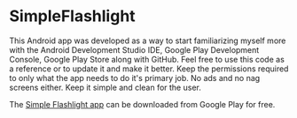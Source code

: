 SimpleFlashlight
================

This Android  app was developed as a way to start familiarizing myself more with the Android Development Studio IDE, Google Play Development Console, Google Play Store along with GitHub. Feel free to use this code as a reference or to update it and make it better. Keep the permissions required to only what the app needs to do it's primary job. No ads and no nag screens either. Keep it simple and clean for the user.

The [Simple Flashlight app](https://play.google.com/store/apps/details?id=com.wolfhorse.simpleflashlight) can be downloaded from Google Play for free.
